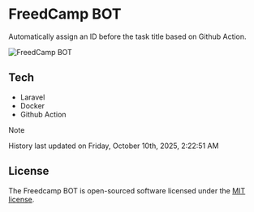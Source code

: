 # FreedCamp BOT

Automatically assign an ID before the task title based on Github Action.

![FreedCamp BOT](https://repository-images.githubusercontent.com/737932867/7d34798b-2680-471c-b089-a78a718d3d6a)

## Tech

- Laravel
- Docker
- Github Action

> [!NOTE]  
> History last updated on Friday, October 10th, 2025, 2:22:51 AM

## License

The Freedcamp BOT is open-sourced software licensed under the [MIT license](https://opensource.org/licenses/MIT).
